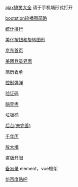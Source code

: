 [ajax搞笑大全](https://Life-With-You.github.io/ajax/)
 请于手机端形式打开
 
[bootstion轮播图简略](https://Life-With-You.github.io/bootstrap/Rotation-chart/)

[统计排行](https://Life-With-You.github.io/css3/tongjipaihang/) 

[美化按钮和旋转图形](https://Life-With-You.github.io/css3/)

[京东首页](https://Life-With-You.github.io/html+css/jd)

[美团登录界面](https://Life-With-You.github.io/html+css/mt-entry)

[简历表单](https://Life-With-You.github.io/html+css/resume-form)

[控制弹弹](https://Life-With-You.github.io/JavaScript/Projectile.html)

[验证码](https://Life-With-You.github.io/JavaScript/identifying-code.html)

[脑壳疼](https://life-with-you.github.io/svg/)

[垃圾桶](https://life-with-you.github.io/JavaScript/trash/)

[后台(未完善)](https://life-with-you.github.io/project/)

[千年历](https://life-with-you.github.io/JavaScript/万年日历.html)

[放大境](https://life-with-you.github.io/exam/magnify.html)

[盗版开眼](https://life-with-you.github.io/vue/kaiyanapp/dist/index.html)

[备忘录](https://life-with-you.github.io/vue/vue_clause/index.html) element，vue框架 

[仿百度贴吧](https://github.com/Life-With-You/Life-With-You.github.io/tree/master/nodejs)

